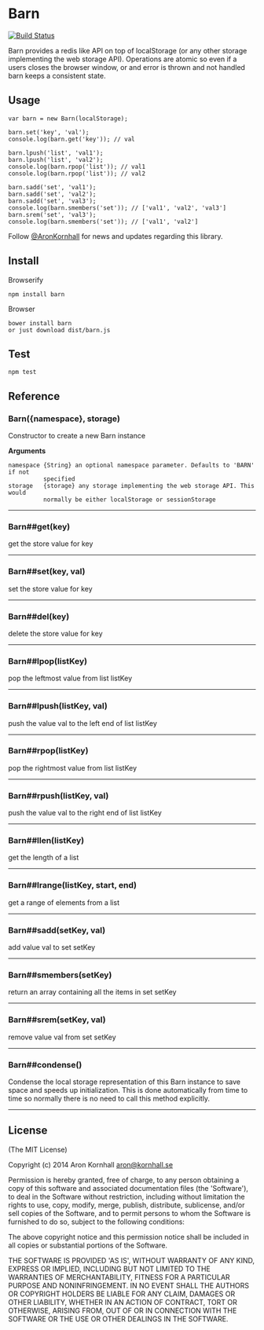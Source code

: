# Barn

[![Build Status](https://travis-ci.org/arokor/barn.svg?branch=master)](https://travis-ci.org/arokor/barn)

Barn provides a redis like API on top of localStorage (or any other storage
implementing the web storage API). Operations are atomic so even if a users closes
the browser window, or and error is thrown and not handled barn keeps a consistent
state.

## Usage
    var barn = new Barn(localStorage);

    barn.set('key', 'val');
    console.log(barn.get('key')); // val

    barn.lpush('list', 'val1');
    barn.lpush('list', 'val2');
    console.log(barn.rpop('list')); // val1
    console.log(barn.rpop('list')); // val2

    barn.sadd('set', 'val1');
    barn.sadd('set', 'val2');
    barn.sadd('set', 'val3');
    console.log(barn.smembers('set')); // ['val1', 'val2', 'val3']
    barn.srem('set', 'val3');
    console.log(barn.smembers('set')); // ['val1', 'val2']

Follow [@AronKornhall](http://twitter.com/AronKornhall) for news and updates
regarding this library.

## Install
Browserify

    npm install barn

Browser

    bower install barn
    or just download dist/barn.js

## Test
    npm test

## Reference

### Barn({namespace}, storage)

Constructor to create a new Barn instance

__Arguments__
 
    namespace {String} an optional namespace parameter. Defaults to 'BARN' if not
              specified
    storage   {storage} any storage implementing the web storage API. This would
              normally be either localStorage or sessionStorage 

---------

### Barn##get(key)

get the store value for key

---------

### Barn##set(key, val)

set the store value for key

---------

### Barn##del(key)

delete the store value for key

---------

### Barn##lpop(listKey)

pop the leftmost value from list listKey

---------

### Barn##lpush(listKey, val)

push the value val to the left end of list listKey

---------

### Barn##rpop(listKey)

pop the rightmost value from list listKey

---------

### Barn##rpush(listKey, val)

push the value val to the right end of list listKey

---------

### Barn##llen(listKey)

get the length of a list

---------

### Barn##lrange(listKey, start, end)

get a range of elements from a list

---------

### Barn##sadd(setKey, val)

add value val to set setKey

---------

### Barn##smembers(setKey)

return an array containing all the items in set setKey

---------

### Barn##srem(setKey, val)

remove value val from set setKey

---------

### Barn##condense()

Condense the local storage representation of this Barn instance to save space
and speeds up initialization. This is done automatically from time to time so
normally there is no need to call this method explicitly.

---------

## License 

(The MIT License)

Copyright (c) 2014 Aron Kornhall <aron@kornhall.se>

Permission is hereby granted, free of charge, to any person obtaining
a copy of this software and associated documentation files (the
'Software'), to deal in the Software without restriction, including
without limitation the rights to use, copy, modify, merge, publish,
distribute, sublicense, and/or sell copies of the Software, and to
permit persons to whom the Software is furnished to do so, subject to
the following conditions:

The above copyright notice and this permission notice shall be
included in all copies or substantial portions of the Software.

THE SOFTWARE IS PROVIDED 'AS IS', WITHOUT WARRANTY OF ANY KIND,
EXPRESS OR IMPLIED, INCLUDING BUT NOT LIMITED TO THE WARRANTIES OF
MERCHANTABILITY, FITNESS FOR A PARTICULAR PURPOSE AND NONINFRINGEMENT.
IN NO EVENT SHALL THE AUTHORS OR COPYRIGHT HOLDERS BE LIABLE FOR ANY
CLAIM, DAMAGES OR OTHER LIABILITY, WHETHER IN AN ACTION OF CONTRACT,
TORT OR OTHERWISE, ARISING FROM, OUT OF OR IN CONNECTION WITH THE
SOFTWARE OR THE USE OR OTHER DEALINGS IN THE SOFTWARE.
